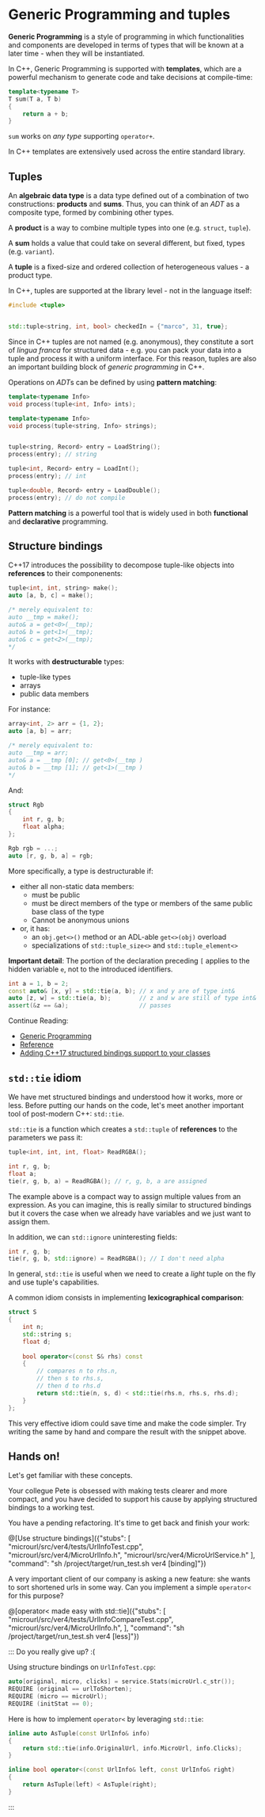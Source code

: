 # Generic Programming and tuples

**Generic Programming** is a style of programming in which functionalities and components are developed in terms of types that will be known at a later time - when they will be instantiated.

In C++, Generic Programming is supported with **templates**, which are a powerful mechanism to generate code and take decisions at compile-time:

```cpp
template<typename T>
T sum(T a, T b)
{
	return a + b;
}
```

`sum` works on *any type* supporting `operator+`.

In C++ templates are extensively used across the entire standard library.

## Tuples

An **algebraic data type** is a data type defined out of a combination of two constructions: **products** and **sums**. Thus, you can think of an *ADT* as a composite type, formed by combining other types.

A **product** is a way to combine multiple types into one (e.g. `struct`, `tuple`).

A **sum** holds a value that could take on several different, but fixed, types (e.g. `variant`).

A **tuple** is a fixed-size and ordered collection of heterogeneous values - a product type.

In C++, tuples are supported at the library level - not in the language itself:

```cpp
#include <tuple>


std::tuple<string, int, bool> checkedIn = {"marco", 31, true};
```

Since in C++ tuples are not named (e.g. anonymous), they constitute a sort of *lingua franca* for structured data - e.g. you can pack your data into a tuple and process it with a uniform interface. For this reason, tuples are also an important building block of *generic programming* in C++.

Operations on *ADT*s can be defined by using **pattern matching**:

```cpp
template<typename Info>
void process(tuple<int, Info> ints);

template<typename Info>
void process(tuple<string, Info> strings);


tuple<string, Record> entry = LoadString();
process(entry); // string

tuple<int, Record> entry = LoadInt();
process(entry); // int

tuple<double, Record> entry = LoadDouble();
process(entry); // do not compile
```

**Pattern matching** is a powerful tool that is widely used in both **functional** and **declarative** programming.

## Structure bindings

C++17 introduces the possibility to decompose tuple-like objects into **references** to their componenents:

```cpp
tuple<int, int, string> make();
auto [a, b, c] = make();

/* merely equivalent to:
auto __tmp = make();
auto& a = get<0>(__tmp);
auto& b = get<1>(__tmp);
auto& c = get<2>(__tmp);
*/
```

It works with **destructurable** types:

* tuple-like types
* arrays
* public data members

For instance:

```cpp
array<int, 2> arr = {1, 2};
auto [a, b] = arr;

/* merely equivalent to:
auto __tmp = arr;
auto& a = __tmp [0]; // get<0>(__tmp )
auto& b = __tmp [1]; // get<1>(__tmp )
*/
```

And:

```cpp
struct Rgb
{
    int r, g, b;
    float alpha;
};

Rgb rgb = ...;
auto [r, g, b, a] = rgb;
```

More specifically, a type is destructurable if:

* either all non-static data members: 
   * must be public
   * must be direct members of the type or members of the same public base class of the type
   * Cannot be anonymous unions
* or, it has: 
   * an `obj.get<>()` method or an ADL-able `get<>(obj)` overload
   * specializations of `std::tuple_size<>` and `std::tuple_element<>`

**Important detail**: The portion of the declaration preceding `[` applies to the hidden variable `e`, not to the introduced identifiers.

```cpp
int a = 1, b = 2;
const auto& [x, y] = std::tie(a, b); // x and y are of type int&
auto [z, w] = std::tie(a, b);        // z and w are still of type int&
assert(&z == &a);                    // passes
```

Continue Reading:

- [Generic Programming](http://stepanovpapers.com/genprog.pdf)
- [Reference](http://en.cppreference.com/w/cpp/language/structured_binding)
- [Adding C++17 structured bindings support to your classes](https://blog.tartanllama.xyz/structured-bindings/)

## `std::tie` idiom

We have met structured bindings and understood how it works, more or less. Before putting our hands on the code, let's meet another important tool of post-modern C++: `std::tie`.

`std::tie` is a function which creates a `std::tuple` of **references** to the parameters we pass it:

```cpp
tuple<int, int, int, float> ReadRGBA();

int r, g, b;
float a;
tie(r, g, b, a) = ReadRGBA(); // r, g, b, a are assigned
```

The example above is a compact way to assign multiple values from an expression. As you can imagine, this is really similar to structured bindings but it covers the case when we already have variables and we just want to assign them.

In addition, we can `std::ignore` uninteresting fields:

```cpp
int r, g, b;
tie(r, g, b, std::ignore) = ReadRGBA(); // I don't need alpha
```

In general, `std::tie` is useful when we need to create a *light* tuple on the fly and use tuple's capabilities. 

A common idiom consists in implementing **lexicographical comparison**:

```cpp
struct S 
{
    int n;
    std::string s;
    float d;
    
    bool operator<(const S& rhs) const
    {
        // compares n to rhs.n,
        // then s to rhs.s,
        // then d to rhs.d
        return std::tie(n, s, d) < std::tie(rhs.n, rhs.s, rhs.d);
    }
};
```

This very effective idiom could save time and make the code simpler. Try writing the same by hand and compare the result with the snippet above.

## Hands on!

Let's get familiar with these concepts.

Your collegue Pete is obsessed with making tests clearer and more compact, and you have decided to support his cause by applying structured bindings to a working test.

You have a pending refactoring. It's time to get back and finish your work:

@[Use structure bindings]({"stubs": [
	 "microurl/src/ver4/tests/UrlInfoTest.cpp",
	 "microurl/src/ver4/MicroUrlInfo.h",
	 "microurl/src/ver4/MicroUrlService.h"
	],
	"command": "sh /project/target/run_test.sh ver4 [binding]"})

A very important client of our company is asking a new feature: she wants to sort shortened urls in some way. Can you implement a simple `operator<` for this purpose? 

@[operator< made easy with std::tie]({"stubs": [
	"microurl/src/ver4/tests/UrlInfoCompareTest.cpp",
	"microurl/src/ver4/MicroUrlInfo.h",
	],
	"command": "sh /project/target/run_test.sh ver4 [less]"})
	
::: Do you really give up? :(

Using structure bindings on `UrlInfoTest.cpp`:

```cpp
auto[original, micro, clicks] = service.Stats(microUrl.c_str());
REQUIRE (original == urlToShorten);
REQUIRE (micro == microUrl);
REQUIRE (initStat == 0);
```

Here is how to implement `operator<` by leveraging `std::tie`:

```cpp
inline auto AsTuple(const UrlInfo& info)
{
	return std::tie(info.OriginalUrl, info.MicroUrl, info.Clicks);
}

inline bool operator<(const UrlInfo& left, const UrlInfo& right)
{
	return AsTuple(left) < AsTuple(right);
}
```
:::
